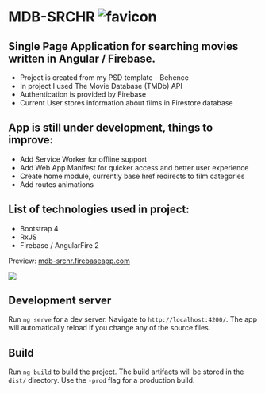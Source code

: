 # MDB-SRCHR ![favicon](https://images82.fotosik.pl/908/c2654ac09ba366d5.png)

## Single Page Application for searching movies written in Angular / Firebase.

* Project is created from my PSD template - Behence
* In project I used The Movie Database (TMDb) API
* Authentication is provided by Firebase 
* Current User stores information about films in Firestore database 

## App is still under development, things to improve:

* Add Service Worker for offline support
* Add Web App Manifest for quicker access and better user experience
* Create home module, currently base href redirects to film categories
* Add routes animations

## List of technologies used in project:

* Bootstrap 4
* RxJS
* Firebase / AngularFire 2

Preview: <a href="mdb-srchr.firebaseapp.com">mdb-srchr.firebaseapp.com</a>

<img src="https://images83.fotosik.pl/906/ce0c705a1208d89a.jpg">

## Development server
Run `ng serve` for a dev server. Navigate to `http://localhost:4200/`. The app will automatically reload if you change any of the source files.

## Build
Run `ng build` to build the project. The build artifacts will be stored in the `dist/` directory. Use the `-prod` flag for a production build.

